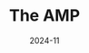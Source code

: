 ---
title: "The AMP"
date: 2024-11
roles: ["Videographer", "Editor"]
outboundLink: "https://theartandmusicproject.com/"
thumbnail: "../../assets/img/work/thumb/amp.jpg"
---